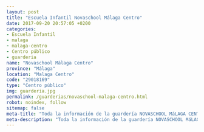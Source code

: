 ```yaml
---
layout: post
title: "Escuela Infantil Novaschool Málaga Centro"
date: 2017-09-20 20:57:05 +0200
categories:
- Escuela Infantil
- malaga
- malaga-centro
- Centro público
- guarderia
name: "Novaschool Málaga Centro"
province: "Málaga"
location: "Malaga Centro"
code: "29018169"
type: "Centro público"
img: guarderia.jpg
permalink: /guarderias/novaschool-malaga-centro.html
robot: noindex, follow
sitemap: false
meta-title: "Toda la información de la guardería NOVASCHOOL MáLAGA CENTRO"
meta-description: "Toda la información de la guardería NOVASCHOOL MáLAGA CENTRO"
---
```

